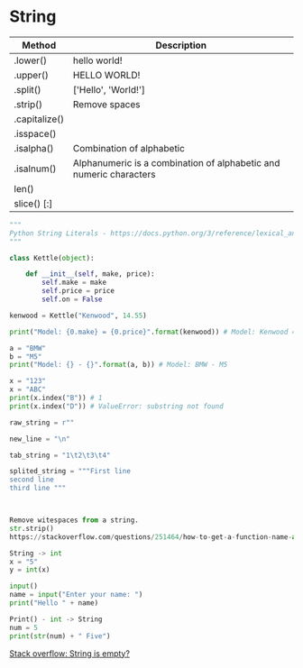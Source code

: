 # String


| Method | Description |
| --- | --- |
| .lower() | hello world! |
| .upper() | HELLO WORLD! |
| .split() | ['Hello', 'World!'] |
| .strip() | Remove spaces |
| .capitalize() | |
| .isspace() | |
| .isalpha() | Combination of alphabetic |
| .isalnum() | Alphanumeric is a combination of alphabetic and numeric characters |
| len() | |
| slice() [:] | |

```python
"""
Python String Literals - https://docs.python.org/3/reference/lexical_analysis.html#literals
"""

class Kettle(object):

    def __init__(self, make, price):
        self.make = make
        self.price = price
        self.on = False

kenwood = Kettle("Kenwood", 14.55)

print("Model: {0.make} = {0.price}".format(kenwood)) # Model: Kenwood = 14.55

a = "BMW"
b = "M5"
print("Model: {} - {}".format(a, b)) # Model: BMW - M5

x = "123"
x = "ABC"
print(x.index("B")) # 1
print(x.index("D")) # ValueError: substring not found

raw_string = r""

new_line = "\n"

tab_string = "1\t2\t3\t4"

splited_string = """First line
second line
third line """



Remove witespaces from a string.
str.strip()
https://stackoverflow.com/questions/251464/how-to-get-a-function-name-as-a-string-in-python

String -> int
x = "5"
y = int(x)

input()
name = input("Enter your name: ")
print("Hello " + name)

Print() - int -> String
num = 5
print(str(num) + " Five")
```

[Stack overflow: String is empty?](https://stackoverflow.com/questions/9573244/most-elegant-way-to-check-if-the-string-is-empty-in-python)